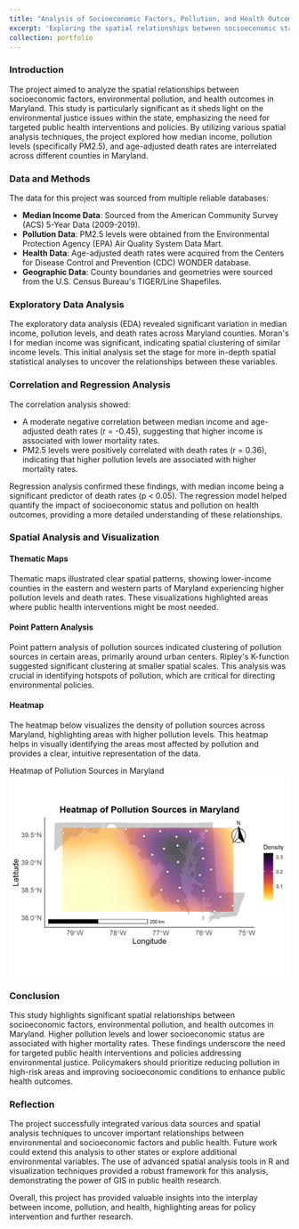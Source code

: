 ```yaml
---
title: "Analysis of Socioeconomic Factors, Pollution, and Health Outcomes in Maryland"
excerpt: 'Exploring the spatial relationships between socioeconomic status, pollution levels, and health outcomes in Maryland counties.<br/><img src="../assets/images/heatmap2.png"/>'
collection: portfolio
---
```


### Introduction

The project aimed to analyze the spatial relationships between socioeconomic factors, environmental pollution, and health outcomes in Maryland. This study is particularly significant as it sheds light on the environmental justice issues within the state, emphasizing the need for targeted public health interventions and policies. By utilizing various spatial analysis techniques, the project explored how median income, pollution levels (specifically PM2.5), and age-adjusted death rates are interrelated across different counties in Maryland.

### Data and Methods

The data for this project was sourced from multiple reliable databases:
- **Median Income Data**: Sourced from the American Community Survey (ACS) 5-Year Data (2009-2019).
- **Pollution Data**: PM2.5 levels were obtained from the Environmental Protection Agency (EPA) Air Quality System Data Mart.
- **Health Data**: Age-adjusted death rates were acquired from the Centers for Disease Control and Prevention (CDC) WONDER database.
- **Geographic Data**: County boundaries and geometries were sourced from the U.S. Census Bureau's TIGER/Line Shapefiles.

### Exploratory Data Analysis

The exploratory data analysis (EDA) revealed significant variation in median income, pollution levels, and death rates across Maryland counties. Moran's I for median income was significant, indicating spatial clustering of similar income levels. This initial analysis set the stage for more in-depth spatial statistical analyses to uncover the relationships between these variables.

### Correlation and Regression Analysis

The correlation analysis showed:
- A moderate negative correlation between median income and age-adjusted death rates (r = -0.45), suggesting that higher income is associated with lower mortality rates.
- PM2.5 levels were positively correlated with death rates (r = 0.36), indicating that higher pollution levels are associated with higher mortality rates.

Regression analysis confirmed these findings, with median income being a significant predictor of death rates (p < 0.05). The regression model helped quantify the impact of socioeconomic status and pollution on health outcomes, providing a more detailed understanding of these relationships.

### Spatial Analysis and Visualization

#### Thematic Maps

Thematic maps illustrated clear spatial patterns, showing lower-income counties in the eastern and western parts of Maryland experiencing higher pollution levels and death rates. These visualizations highlighted areas where public health interventions might be most needed.

#### Point Pattern Analysis

Point pattern analysis of pollution sources indicated clustering of pollution sources in certain areas, primarily around urban centers. Ripley's K-function suggested significant clustering at smaller spatial scales. This analysis was crucial in identifying hotspots of pollution, which are critical for directing environmental policies.

#### Heatmap

The heatmap below visualizes the density of pollution sources across Maryland, highlighting areas with higher pollution levels. This heatmap helps in visually identifying the areas most affected by pollution and provides a clear, intuitive representation of the data.

Heatmap of Pollution Sources in Maryland
<img src="../assets/images/heatmap2.png"/>

### Conclusion

This study highlights significant spatial relationships between socioeconomic factors, environmental pollution, and health outcomes in Maryland. Higher pollution levels and lower socioeconomic status are associated with higher mortality rates. These findings underscore the need for targeted public health interventions and policies addressing environmental justice. Policymakers should prioritize reducing pollution in high-risk areas and improving socioeconomic conditions to enhance public health outcomes.

### Reflection

The project successfully integrated various data sources and spatial analysis techniques to uncover important relationships between environmental and socioeconomic factors and public health. Future work could extend this analysis to other states or explore additional environmental variables. The use of advanced spatial analysis tools in R and visualization techniques provided a robust framework for this analysis, demonstrating the power of GIS in public health research.

Overall, this project has provided valuable insights into the interplay between income, pollution, and health, highlighting areas for policy intervention and further research.
